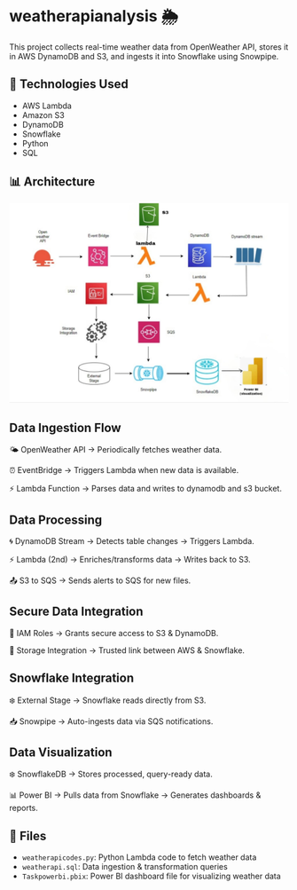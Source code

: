 # weatherapianalysis 🌦️

This project collects real-time weather data from OpenWeather API, stores it in AWS DynamoDB and S3, and ingests it into Snowflake using Snowpipe.

## 🔧 Technologies Used
- AWS Lambda
- Amazon S3
- DynamoDB
- Snowflake
- Python
- SQL

## 📊 Architecture

![Architecture Diagram](archweatherapi.jpeg)

## Data Ingestion Flow

🌤 OpenWeather API → Periodically fetches weather data.

⏰ EventBridge → Triggers Lambda when new data is available.

⚡ Lambda Function → Parses data and writes to dynamodb and s3 bucket.


## Data Processing

🌀 DynamoDB Stream → Detects table changes → Triggers Lambda.

⚡ Lambda (2nd) → Enriches/transforms data → Writes back to S3.

📤  S3 to SQS → Sends alerts to SQS for new files.

## Secure Data Integration

🔐 IAM Roles → Grants secure access to S3 & DynamoDB.

🤝 Storage Integration → Trusted link between AWS & Snowflake.

## Snowflake Integration

❄️ External Stage → Snowflake reads directly from S3.

📥 Snowpipe → Auto-ingests data via SQS notifications.

## Data Visualization

❄️ SnowflakeDB → Stores processed, query-ready data.

📊 Power BI → Pulls data from Snowflake → Generates dashboards & reports.


## 📁 Files
- `weatherapicodes.py`: Python Lambda code to fetch weather data
- `weatherapi.sql`: Data ingestion & transformation queries
- `Taskpowerbi.pbix`: Power BI dashboard file for visualizing weather data
